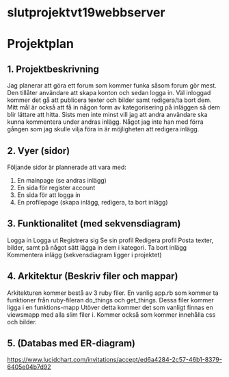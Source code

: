 # slutprojektvt19webbserver

# Projektplan

## 1. Projektbeskrivning

Jag planerar att göra ett forum som kommer funka såsom forum gör mest. Den tillåter användare att skapa konton och sedan logga in. Väl inloggad kommer det gå att publicera texter och bilder samt redigera/ta bort dem. Mitt mål är också att få in någon form av kategorisering på inläggen så dem blir lättare att hitta. Sists men inte minst vill jag att andra användare ska kunna kommentera under andras inlägg.
Något jag inte han med förra gången som jag skulle vilja föra in är möjligheten att redigera inlägg.
## 2. Vyer (sidor)
Följande sidor är plannerade att vara med:
1. En mainpage (se andras inlägg)
2. En sida för register account
3. En sida för att logga in
4. En profilepage (skapa inlägg, redigera, ta bort inlägg) 
## 3. Funktionalitet (med sekvensdiagram)
Logga in
Logga ut
Registrera sig 
Se sin profil
Redigera profil
Posta texter, bilder, samt på något sätt lägga in dem i kategori.
Ta bort inlägg
Kommentera inlägg
(sekvensdiagram ligger i projektet)
## 4. Arkitektur (Beskriv filer och mappar)
Arkitekturen kommer bestå av 3 ruby filer. En vanlig app.rb som kommer ta funktioner från ruby-fileran do_things och get_things. Dessa filer kommer ligga i en funktions-mapp Utöver detta kommer det som vanligt finnas en viewsmapp med alla slim filer i. Kommer också som kommer innehålla css och bilder.
## 5. (Databas med ER-diagram)
https://www.lucidchart.com/invitations/accept/ed6a4284-2c57-46b1-8379-6405e04b7d92 

